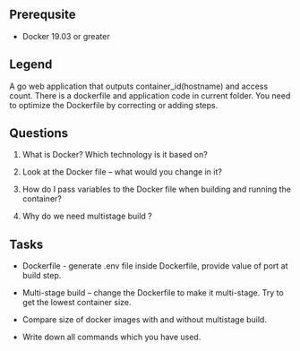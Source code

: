 ## Prerequsite

* Docker 19.03 or greater

## Legend

A go web application that outputs container_id(hostname) and access count.
There is a dockerfile and application code in current folder.
You need to optimize the Dockerfile by correcting or adding steps.

## Questions

1. What is Docker? Which technology is it based on?

2. Look at the Docker file – what would you change in it?

3. How do I pass variables to the Docker file when building and running the container?

4. Why do we need multistage build ?

## Tasks

* Dockerfile - generate .env file inside Dockerfile, provide value of port at build step.

* Multi-stage build – change the Dockerfile to make it multi-stage. Try to get the lowest container size.

* Compare size of docker images with and without multistage build.

* Write down all commands which you have used.
